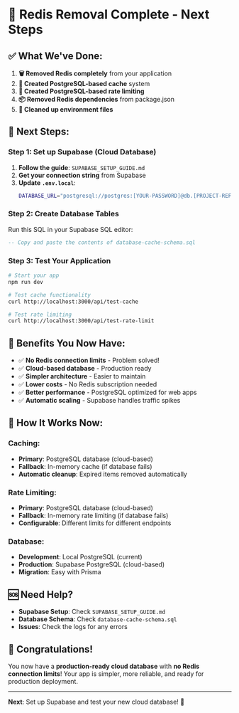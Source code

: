 # 🎉 Redis Removal Complete - Next Steps

## ✅ **What We've Done:**

1. **🗑️ Removed Redis completely** from your application
2. **🔄 Created PostgreSQL-based cache** system
3. **🔄 Created PostgreSQL-based rate limiting**
4. **📦 Removed Redis dependencies** from package.json
5. **🧹 Cleaned up environment files**

## 🚀 **Next Steps:**

### **Step 1: Set up Supabase (Cloud Database)**

1. **Follow the guide**: `SUPABASE_SETUP_GUIDE.md`
2. **Get your connection string** from Supabase
3. **Update `.env.local`**:
   ```bash
   DATABASE_URL="postgresql://postgres:[YOUR-PASSWORD]@db.[PROJECT-REF].supabase.co:5432/postgres"
   ```

### **Step 2: Create Database Tables**

Run this SQL in your Supabase SQL editor:
```sql
-- Copy and paste the contents of database-cache-schema.sql
```

### **Step 3: Test Your Application**

```bash
# Start your app
npm run dev

# Test cache functionality
curl http://localhost:3000/api/test-cache

# Test rate limiting
curl http://localhost:3000/api/test-rate-limit
```

## 🎯 **Benefits You Now Have:**

- ✅ **No Redis connection limits** - Problem solved!
- ✅ **Cloud-based database** - Production ready
- ✅ **Simpler architecture** - Easier to maintain
- ✅ **Lower costs** - No Redis subscription needed
- ✅ **Better performance** - PostgreSQL optimized for web apps
- ✅ **Automatic scaling** - Supabase handles traffic spikes

## 🔧 **How It Works Now:**

### **Caching:**
- **Primary**: PostgreSQL database (cloud-based)
- **Fallback**: In-memory cache (if database fails)
- **Automatic cleanup**: Expired items removed automatically

### **Rate Limiting:**
- **Primary**: PostgreSQL database (cloud-based)
- **Fallback**: In-memory rate limiting (if database fails)
- **Configurable**: Different limits for different endpoints

### **Database:**
- **Development**: Local PostgreSQL (current)
- **Production**: Supabase PostgreSQL (cloud-based)
- **Migration**: Easy with Prisma

## 🆘 **Need Help?**

- **Supabase Setup**: Check `SUPABASE_SETUP_GUIDE.md`
- **Database Schema**: Check `database-cache-schema.sql`
- **Issues**: Check the logs for any errors

## 🎉 **Congratulations!**

You now have a **production-ready cloud database** with **no Redis connection limits**! Your app is simpler, more reliable, and ready for production deployment.

---

**Next**: Set up Supabase and test your new cloud database! 🚀
